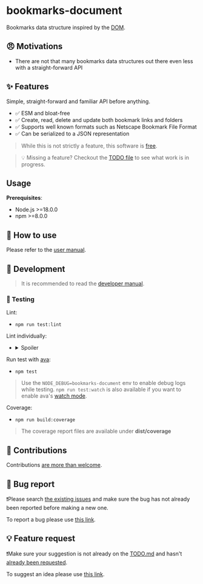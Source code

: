 # bookmarks-document

Bookmarks data structure inspired by the [DOM](https://dom.spec.whatwg.org/#interface-document).

## 😠 Motivations

- There are not that many bookmarks data structures out there even less with a straight-forward API

## ✨ Features

Simple, straight-forward and familiar API before anything.

* ✅ ESM and bloat-free
* ✅ Create, read, delete and update both bookmark links and folders
* ✅ Supports well known formats such as Netscape Bookmark File Format
* ✅ Can be serialized to a JSON representation

> While this is not strictly a feature, this software is [free](https://www.gnu.org/philosophy/free-sw.en.html).

> 💡 Missing a feature? Checkout the [TODO file](./TODO.md) to see what work is in progress.

## Usage

**Prerequisites**:

* Node.js >=18.0.0
* npm >=8.0.0

## 🚀 How to use

Please refer to the [user manual](./documentation/user-manual.md).

## 🔨 Development

> It is recommended to read the [developer manual](./documentation/developer-manual.md).

### 🧪 Testing

Lint:
- ``npm run test:lint``

Lint individually:

- <details>
  <summary>Spoiler</summary>

  Javascript files ([eslint](https://github.com/eslint/eslint)):
  - ``npm run test:lint:ecmascript``
  
</details>


Run test with [ava](https://github.com/avajs/ava):
- ``npm test``
> Use the ``NODE_DEBUG=bookmarks-document`` env to enable debug logs while testing.
> ``npm run test:watch`` is also available if you want to enable ava's [watch mode](https://github.com/avajs/ava/blob/main/docs/recipes/watch-mode.md). 

Coverage:
- ``npm run build:coverage``
> The coverage report files are available under **dist/coverage**

## 🧒 Contributions

Contributions [are more than welcome](./.github/CONTRIBUTING.md).

## 👾 Bug report 

❗Please search [the existing issues](https://github.com/thoughtsunificator/bookmarks-document/labels/bug) and make sure the bug has not already been reported before making a new one.

To report a bug please use [this link](https://github.com/thoughtsunificator/bookmarks-document/issues/new?assignees=&labels=&projects=&template=BUG_REPORT.md&title=).

## 💡 Feature request 

❗Make sure your suggestion is not already on the [TODO.md](TODO.md) and hasn't [already been requested](https://github.com/thoughtsunificator/bookmarks-document/labels/enhancement).

To suggest an idea please use [this link](https://github.com/thoughtsunificator/bookmarks-document/issues/new?assignees=&labels=&projects=&template=FEATURE_REQUEST.md&title=).

